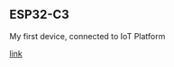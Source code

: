 ## ESP32-C3
My first device, connected to IoT Platform 

[link](https://github.com/darvik80/esp32-c3)